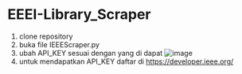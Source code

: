# EEEI-Library_Scraper
1. clone repository
2. buka file IEEEScraper.py
3. ubah API_KEY sesuai dengan yang di dapat
![image](https://user-images.githubusercontent.com/48305341/209432487-210981a0-9c75-4577-a0d5-7c786f233a07.png)
4. untuk mendapatkan API_KEY daftar di https://developer.ieee.org/
